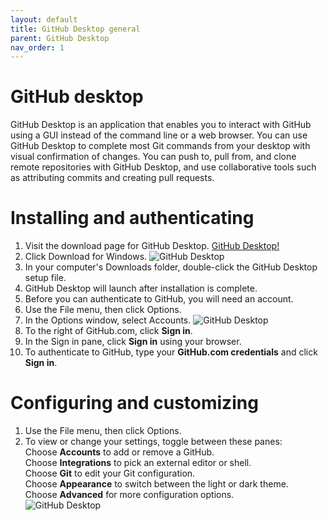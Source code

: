 ```yaml
---
layout: default
title: GitHub Desktop general
parent: GitHub Desktop
nav_order: 1
---
```

GitHub desktop
===============
GitHub Desktop is an application that enables you to interact with GitHub using a GUI instead of the command line or a web browser. You can use GitHub Desktop to complete most Git commands from your desktop with visual confirmation of changes. You can push to, pull from, and clone remote repositories with GitHub Desktop, and use collaborative tools such as attributing commits and creating pull requests.  
# Installing and authenticating
1. Visit the download page for GitHub Desktop.
   [ GitHub Desktop!](https://desktop.github.com/)
2. Click Download for Windows.
   ![GitHub Desktop](/assets/images/D1.jpg)
3. In your computer's Downloads folder, double-click the GitHub Desktop setup file.
4. GitHub Desktop will launch after installation is complete.
5. Before you can authenticate to GitHub, you will need an account. 
6. Use the File menu, then click Options.
7. In the Options window, select Accounts.
   ![GitHub Desktop](/assets/images/D2.jpg)
8. To the right of GitHub.com, click **Sign in**.
9.  In the Sign in pane, click **Sign in** using your browser.
10. To authenticate to GitHub, type your **GitHub.com credentials** and click **Sign in**.  
    
# Configuring and customizing 
1. Use the File menu, then click Options.
2. To view or change your settings, toggle between these panes:  
Choose **Accounts** to add or remove a GitHub.  
Choose **Integrations** to pick an external editor or shell.  
Choose **Git** to edit your Git configuration.  
Choose **Appearance** to switch between the light or dark theme.  
Choose **Advanced** for more configuration options.  
![GitHub Desktop](/assets/images/D3.jpg)

